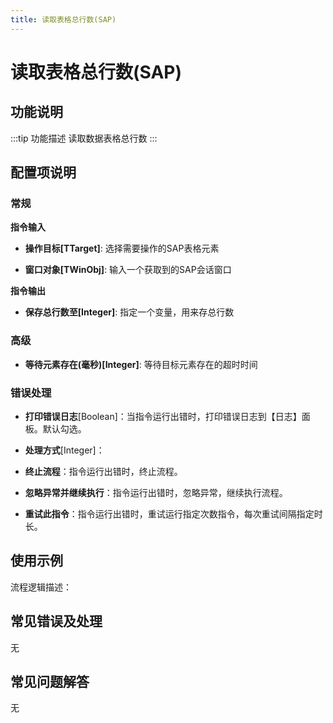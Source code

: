 ```yaml
---
title: 读取表格总行数(SAP)
---
```


# 读取表格总行数(SAP)

## 功能说明

:::tip 功能描述
读取数据表格总行数
:::

## 配置项说明

### 常规

**指令输入**

- **操作目标[TTarget]**: 选择需要操作的SAP表格元素

- **窗口对象[TWinObj]**: 输入一个获取到的SAP会话窗口


**指令输出**

- **保存总行数至[Integer]**: 指定一个变量，用来存总行数

### 高级

- **等待元素存在(毫秒)[Integer]**: 等待目标元素存在的超时时间

### 错误处理

- **打印错误日志**[Boolean]：当指令运行出错时，打印错误日志到【日志】面板。默认勾选。

- **处理方式**[Integer]：

 - **终止流程**：指令运行出错时，终止流程。

 - **忽略异常并继续执行**：指令运行出错时，忽略异常，继续执行流程。

 - **重试此指令**：指令运行出错时，重试运行指定次数指令，每次重试间隔指定时长。

## 使用示例

流程逻辑描述：

## 常见错误及处理

无

## 常见问题解答

无

